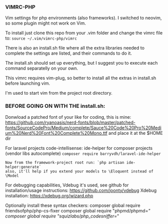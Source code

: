 ### VIMRC-PHP

Vim settings for php environments (also frameworks). I switched to neovim, so some plugin might not work on Vim.

To install just clone this repo from your .vim folder and change the vimrc file to:
`source ~/.vim/vimrc-php/vimrc`

There is also an install.sh file where all the extra libraries needed to complete the settings are listed, and their commands to do it.

The install.sh should set up everything, but I suggest you to execute each command separatelly on your own.

This vimrc requires vim-plug, so better to install all the extras in install.sh before launching vim.

I'm used to start vim from the project root directory.


### BEFORE GOING ON WITH THE install.sh:

Donwload a patched font of your like for coding, this is mine: https://github.com/ryanoasis/nerd-fonts/blob/master/patched-fonts/SourceCodePro/Medium/complete/Sauce%20Code%20Pro%20Medium%20Nerd%20Font%20Complete%20Mono.ttf and place it at the $HOME dir

For laravel projects code-intellisense:
    ide-helper for composer projects (vendor libs autocomplete)
    `composer require barryvdh/laravel-ide-helper`

    Now from the framework-project root run: `php artisan ide-helper:generate`
    also, it'll help if you extend your models to \Eloquent instead of \Model

For debugging capabilities, Vdebug it's used, see github for installation/usage instructions: https://github.com/joonty/vdebug
Xdebug installation: https://xdebug.org/wizard.php

Optionally install these syntax checkers:
composer global require friendsofphp/php-cs-fixer
composer global require "phpmd/phpmd=*"
composer global require "squizlabs/php_codesniffer=*"
